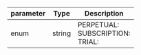 | parameter | Type | Description |
| ----------- | ----------- |----------- |
| enum  |  string  | PERPETUAL: <br/>SUBSCRIPTION: <br/>TRIAL:   |
